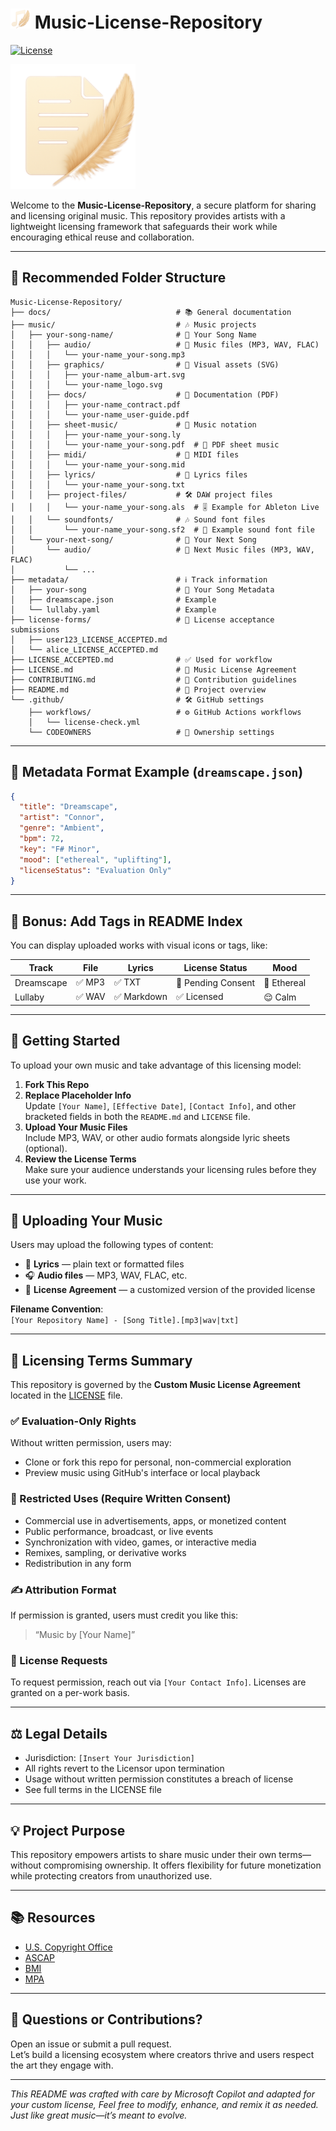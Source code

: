 # <img src="https://raw.githubusercontent.com/thaumaturgists/SDCM/main/images/MusicLicenseRepository/Logos/UTC-Large.png" alt="Music License Repository Image" width="32"> Music-License-Repository

[![License](https://img.shields.io/badge/license-Custom%20Music%20License-brightgreen)](./LICENSE)

<img src="https://raw.githubusercontent.com/thaumaturgists/Music-License-Repository/main/legal-paper-icon.png" alt="License Repository Image" width="200"> <!-- Adjust width and height as needed -->

Welcome to the **Music-License-Repository**, a secure platform for sharing and licensing original music. This repository provides artists with a lightweight licensing framework that safeguards their work while encouraging ethical reuse and collaboration.

---

## 📁 Recommended Folder Structure

```plaintext
Music-License-Repository/
├── docs/                            # 📚 General documentation
├── music/                           # 🎶 Music projects
│   ├── your-song-name/              # 🎵 Your Song Name
│   │   ├── audio/                   # 🎵 Music files (MP3, WAV, FLAC)
│   │   │   └── your-name_your-song.mp3
│   │   ├── graphics/                # 🎨 Visual assets (SVG)
│   │   │   ├── your-name_album-art.svg
│   │   │   └── your-name_logo.svg
│   │   ├── docs/                    # 📄 Documentation (PDF)
│   │   │   ├── your-name_contract.pdf
│   │   │   └── your-name_user-guide.pdf
│   │   ├── sheet-music/             # 🎼 Music notation
│   │   │   ├── your-name_your-song.ly
│   │   │   └── your-name_your-song.pdf  # 📄 PDF sheet music
│   │   ├── midi/                    # 🎹 MIDI files
│   │   │   └── your-name_your-song.mid
│   │   ├── lyrics/                  # 📝 Lyrics files
│   │   │   └── your-name_your-song.txt
│   │   ├── project-files/           # 🛠️ DAW project files
│   │   │   └── your-name_your-song.als  # 🎚️ Example for Ableton Live
│   │   └── soundfonts/              # 🎶 Sound font files
│   │       └── your-name_your-song.sf2  # 🎵 Example sound font file
│   └── your-next-song/              # 🎵 Your Next Song
│       └── audio/                   # 🎵 Next Music files (MP3, WAV, FLAC)
│           └── ...
├── metadata/                        # ℹ️ Track information
│   ├── your-song                    # 🎵 Your Song Metadata
│   ├── dreamscape.json              # Example
│   └── lullaby.yaml                 # Example
├── license-forms/                   # 📝 License acceptance submissions
│   ├── user123_LICENSE_ACCEPTED.md
│   └── alice_LICENSE_ACCEPTED.md
├── LICENSE_ACCEPTED.md              # ✅ Used for workflow
├── LICENSE.md                       # 📜 Music License Agreement
├── CONTRIBUTING.md                  # 🤝 Contribution guidelines
├── README.md                        # 📖 Project overview
└── .github/                         # 🛠️ GitHub settings
    ├── workflows/                   # ⚙️ GitHub Actions workflows
    │   └── license-check.yml
    └── CODEOWNERS                   # 👥 Ownership settings
```

---

## 🧭 Metadata Format Example (`dreamscape.json`)

```json
{
  "title": "Dreamscape",
  "artist": "Connor",
  "genre": "Ambient",
  "bpm": 72,
  "key": "F# Minor",
  "mood": ["ethereal", "uplifting"],
  "licenseStatus": "Evaluation Only"
}
```

---

## 🧩 Bonus: Add Tags in README Index

You can display uploaded works with visual icons or tags, like:

| Track        | File        | Lyrics       | License Status    | Mood         |
|--------------|-------------|--------------|--------------------|--------------|
| Dreamscape   | ✅ MP3       | ✅ TXT        | 🚫 Pending Consent | 🌌 Ethereal  |
| Lullaby      | ✅ WAV       | ✅ Markdown   | ✅ Licensed        | 😌 Calm      |

---

## 🚀 Getting Started

To upload your own music and take advantage of this licensing model:

1. **Fork This Repo**  
2. **Replace Placeholder Info**  
   Update `[Your Name]`, `[Effective Date]`, `[Contact Info]`, and other bracketed fields in both the `README.md` and `LICENSE` file.  
3. **Upload Your Music Files**  
   Include MP3, WAV, or other audio formats alongside lyric sheets (optional).
4. **Review the License Terms**  
   Make sure your audience understands your licensing rules before they use your work.

---

## 🎼 Uploading Your Music

Users may upload the following types of content:

- 🎤 **Lyrics** — plain text or formatted files  
- 🎧 **Audio files** — MP3, WAV, FLAC, etc.  
- 📄 **License Agreement** — a customized version of the provided license

**Filename Convention**:  
`[Your Repository Name] - [Song Title].[mp3|wav|txt]`

---

## 📜 Licensing Terms Summary

This repository is governed by the **Custom Music License Agreement** located in the [LICENSE](./LICENSE) file.

### ✅ Evaluation-Only Rights
Without written permission, users may:
- Clone or fork this repo for personal, non-commercial exploration  
- Preview music using GitHub's interface or local playback

### 🚫 Restricted Uses (Require Written Consent)
- Commercial use in advertisements, apps, or monetized content  
- Public performance, broadcast, or live events  
- Synchronization with video, games, or interactive media  
- Remixes, sampling, or derivative works  
- Redistribution in any form

### ✍️ Attribution Format
If permission is granted, users must credit you like this:  
> “Music by [Your Name]”

### 📧 License Requests
To request permission, reach out via `[Your Contact Info]`. Licenses are granted on a per-work basis.

---

## ⚖️ Legal Details

- Jurisdiction: `[Insert Your Jurisdiction]`  
- All rights revert to the Licensor upon termination  
- Usage without written permission constitutes a breach of license  
- See full terms in the LICENSE file

---

## 💡 Project Purpose

This repository empowers artists to share music under their own terms—without compromising ownership. It offers flexibility for future monetization while protecting creators from unauthorized use.

---

## 📚 Resources

- [U.S. Copyright Office](https://www.copyright.gov)  
- [ASCAP](https://www.ascap.com)  
- [BMI](https://www.bmi.com)  
- [MPA](https://www.mpaonline.org)

---

## 🙋 Questions or Contributions?

Open an issue or submit a pull request.  
Let’s build a licensing ecosystem where creators thrive and users respect the art they engage with.

---

_This README was crafted with care by Microsoft Copilot and adapted for your custom license, Feel free to modify, enhance, and remix it as needed. Just like great music—it’s meant to evolve._
